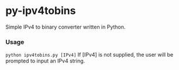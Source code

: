 # py-ipv4tobins
Simple IPv4 to binary converter written in Python.

### Usage
`python ipv4tobins.py [IPv4]`
If [IPv4] is not supplied, the user will be prompted to input an IPv4 string.
